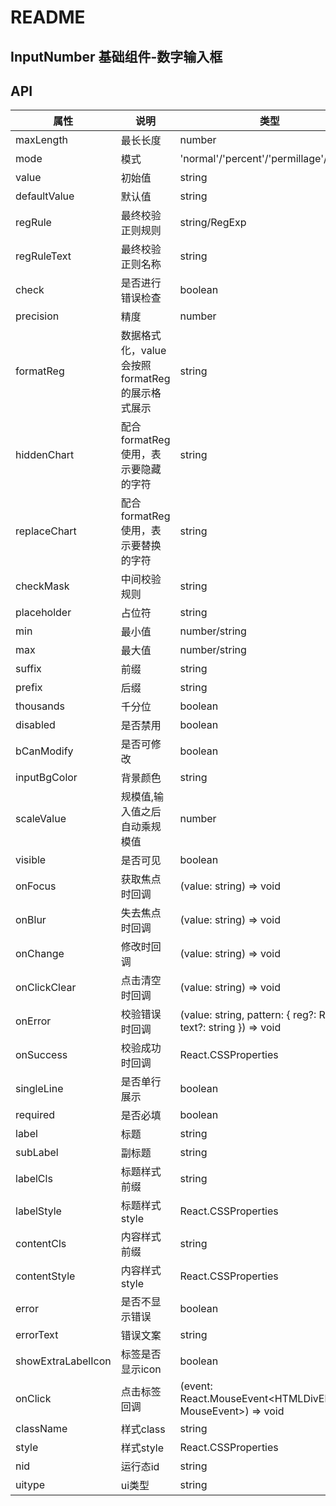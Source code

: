 # README
## InputNumber 基础组件-数字输入框
## API

属性 | 说明 | 类型 | 默认值 | 必选
----|-----|------|------|------
maxLength | 最长长度 | number | 无 | false
mode | 模式 | 'normal'/'percent'/'permillage'/'int' | 'normal' | false
value | 初始值 | string | 无 | false
defaultValue | 默认值 | string | 无 | false
regRule | 最终校验正则规则 | string/RegExp | 无 | false
regRuleText | 最终校验正则名称 | string | 无 | false
check | 是否进行错误检查 | boolean | true | false
precision | 精度 | number | 2 | false
formatReg | 数据格式化，value会按照formatReg的展示格式展示 | string | 无 | false
hiddenChart | 配合formatReg使用，表示要隐藏的字符 | string | '' | false
replaceChart | 配合formatReg使用，表示要替换的字符 | string | '' | false
checkMask | 中间校验规则 | string | 无 | false
placeholder | 占位符 | string | 无 | false
min | 最小值 | number/string | 无 | false
max | 最大值 | number/string | 无 | false
suffix | 前缀 | string | 无 | false
prefix | 后缀 | string | 无 | false
thousands | 千分位 | boolean | false | false
disabled | 是否禁用 | boolean | false | false
bCanModify | 是否可修改 | boolean | true | false
inputBgColor | 背景颜色 | string | '' | false
scaleValue | 规模值,输入值之后自动乘规模值 | number | 1 | false
visible | 是否可见 | boolean | true | false
onFocus | 获取焦点时回调 | (value: string) => void | 无 | false
onBlur | 失去焦点时回调 | (value: string) => void | 无 | false
onChange | 修改时回调 | (value: string) => void | 无 | false
onClickClear | 点击清空时回调 | (value: string) => void | 无 | false
onError | 校验错误时回调 | (value: string, pattern: { reg?: RegExp, text?: string }) => void | 无 | false
onSuccess | 校验成功时回调 | React.CSSProperties | 无 | false
singleLine | 是否单行展示 | boolean | false | false
required | 是否必填 | boolean | false | false
label | 标题 | string | '' | false
subLabel | 副标题 | string | '' | false
labelCls | 标题样式前缀 | string | 无 | false
labelStyle | 标题样式style | React.CSSProperties | 无 | false
contentCls | 内容样式前缀 | string | 无 | false
contentStyle | 内容样式style | React.CSSProperties | 无 | false
error | 是否不显示错误 | boolean | false | false
errorText | 错误文案 | string | 无 | false
showExtraLabelIcon | 标签是否显示icon | boolean | false | false
onClick | 点击标签回调 | (event: React.MouseEvent<HTMLDivElement, MouseEvent>) => void | 无 | false
className | 样式class | string | 无 | false
style | 样式style | React.CSSProperties | 无 | false
nid | 运行态id | string | 无 | false
uitype | ui类型 | string | 无 | false
